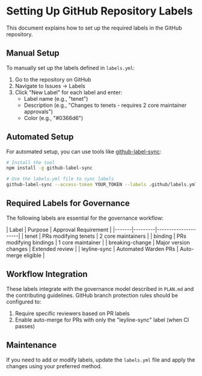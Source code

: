 # Setting Up GitHub Repository Labels

This document explains how to set up the required labels in the GitHub repository.

## Manual Setup

To manually set up the labels defined in `labels.yml`:

1. Go to the repository on GitHub
1. Navigate to Issues → Labels
1. Click "New Label" for each label and enter:
   - Label name (e.g., "tenet")
   - Description (e.g., "Changes to tenets - requires 2 core maintainer approvals")
   - Color (e.g., "#0366d6")

## Automated Setup

For automated setup, you can use tools like
[github-label-sync](https://github.com/Financial-Times/github-label-sync):

```bash
# Install the tool
npm install -g github-label-sync

# Use the labels.yml file to sync labels
github-label-sync --access-token YOUR_TOKEN --labels .github/labels.yml phrazzld/leyline
```

## Required Labels for Governance

The following labels are essential for the governance workflow:

| Label | Purpose | Approval Requirement | |-------|---------|---------------------| |
tenet | PRs modifying tenets | 2 core maintainers | | binding | PRs modifying bindings |
1 core maintainer | | breaking-change | Major version changes | Extended review | |
leyline-sync | Automated Warden PRs | Auto-merge eligible |

## Workflow Integration

These labels integrate with the governance model described in `PLAN.md` and the
contributing guidelines. GitHub branch protection rules should be configured to:

1. Require specific reviewers based on PR labels
1. Enable auto-merge for PRs with only the "leyline-sync" label (when CI passes)

## Maintenance

If you need to add or modify labels, update the `labels.yml` file and apply the changes
using your preferred method.
